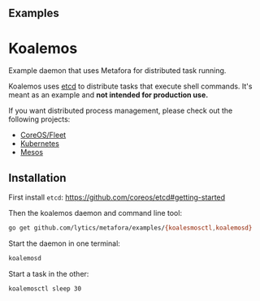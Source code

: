 Examples
--------

Koalemos
========

Example daemon that uses Metafora for distributed task running.

Koalemos uses [etcd](https://github.com/coreos/etcd) to distribute tasks that
execute shell commands. It's meant as an example and **not intended for
production use.**

If you want distributed process management, please check out the following projects:

* [CoreOS/Fleet](https://coreos.com/using-coreos/clustering/)
* [Kubernetes](http://kubernetes.io/)
* [Mesos](http://mesos.apache.org/)


Installation
------------

First install `etcd`: https://github.com/coreos/etcd#getting-started

Then the koalemos daemon and command line tool:
```sh
go get github.com/lytics/metafora/examples/{koalesmosctl,koalemosd}
```

Start the daemon in one terminal:
```sh
koalemosd
```

Start a task in the other:
```sh
koalemosctl sleep 30
```

